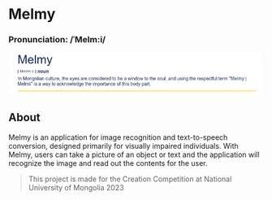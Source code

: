 # Melmy
### Pronunciation: /ˈMelm:i/

<img src="./public/melmy.png"/>

## About

Melmy is an application for image recognition and text-to-speech conversion, designed primarily for visually impaired individuals. With Melmy, users can take a picture of an object or text and the application will recognize the image and read out the contents for the user.

 > This project is made for the Creation Competition at National University of Mongolia 2023